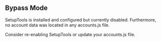 ## Bypass Mode

SetupTools is installed and configured but currently disabled. Furthermore, no account data was located in any accounts.js file.

Consider re-enabling SetupTools or update your accounts.js file.

